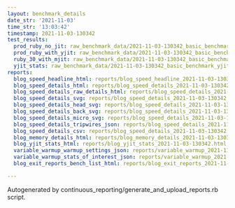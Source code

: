 ```yaml
---
layout: benchmark_details
date_str: '2021-11-03'
time_str: '13:03:42'
timestamp: 2021-11-03-130342
test_results:
  prod_ruby_no_jit: raw_benchmark_data/2021-11-03-130342_basic_benchmark_prod_ruby_no_jit.json
  prod_ruby_with_yjit: raw_benchmark_data/2021-11-03-130342_basic_benchmark_prod_ruby_with_yjit.json
  ruby_30_with_mjit: raw_benchmark_data/2021-11-03-130342_basic_benchmark_ruby_30_with_mjit.json
  yjit_stats: raw_benchmark_data/2021-11-03-130342_basic_benchmark_yjit_stats.json
reports:
  blog_speed_headline_html: reports/blog_speed_headline_2021-11-03-130342.html
  blog_speed_details_html: reports/blog_speed_details_2021-11-03-130342.html
  blog_speed_details_raw_details_html: reports/blog_speed_details_2021-11-03-130342.raw_details.html
  blog_speed_details_svg: reports/blog_speed_details_2021-11-03-130342.svg
  blog_speed_details_head_svg: reports/blog_speed_details_2021-11-03-130342.head.svg
  blog_speed_details_back_svg: reports/blog_speed_details_2021-11-03-130342.back.svg
  blog_speed_details_micro_svg: reports/blog_speed_details_2021-11-03-130342.micro.svg
  blog_speed_details_tripwires_json: reports/blog_speed_details_2021-11-03-130342.tripwires.json
  blog_speed_details_csv: reports/blog_speed_details_2021-11-03-130342.csv
  blog_memory_details_html: reports/blog_memory_details_2021-11-03-130342.html
  blog_yjit_stats_html: reports/blog_yjit_stats_2021-11-03-130342.html
  variable_warmup_warmup_settings_json: reports/variable_warmup_2021-11-03-130342.warmup_settings.json
  variable_warmup_stats_of_interest_json: reports/variable_warmup_2021-11-03-130342.stats_of_interest.json
  blog_exit_reports_bench_list_html: reports/blog_exit_reports_2021-11-03-130342.bench_list.html

---
```

Autogenerated by continuous_reporting/generate_and_upload_reports.rb script.

